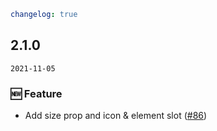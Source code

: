 ```yaml
changelog: true
```

## 2.1.0

`2021-11-05`

### 🆕 Feature

- Add size prop and icon & element slot ([#86](https://github.com/arco-design/arco-design-vue/pull/86))

